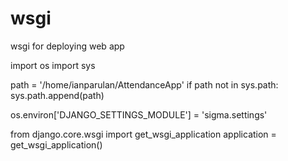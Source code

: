 # wsgi
wsgi for deploying web app

import os
import sys

path = '/home/ianparulan/AttendanceApp'
if path not in sys.path:
    sys.path.append(path)

os.environ['DJANGO_SETTINGS_MODULE'] = 'sigma.settings'

from django.core.wsgi import get_wsgi_application
application = get_wsgi_application()
